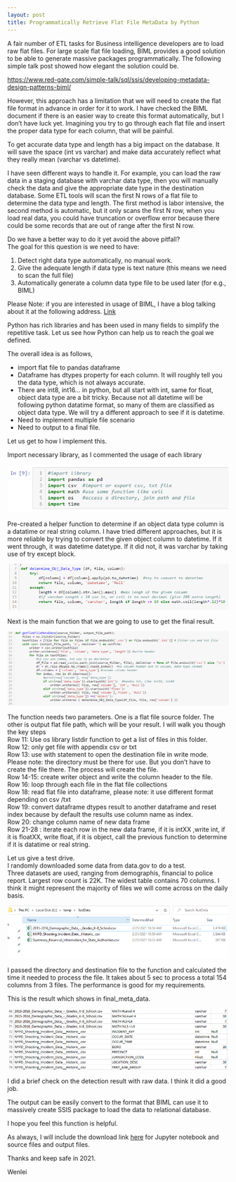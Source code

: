 ```yaml
---
layout: post
title: Programmatically Retrieve Flat File MetaData by Python
---
```


A fair number of ETL tasks for Business intelligence developers are to load raw flat files.  For large scale flat file loading, BIML provides a good solution to be able to generate massive packages programmatically. The following simple talk post showed how elegant the solution could be.  

<https://www.red-gate.com/simple-talk/sql/ssis/developing-metadata-design-patterns-biml/>  

However, this approach has a limitation that we will need to create the flat file format in advance in order for it to work. I have checked the BIML document if there is an easier way to create this format automatically, but I don’t have luck yet. Imagining you try to go through each flat file and insert the proper  data type for each column, that will be painful.   

To get accurate data type and length has a big impact on the database. It will save the space (int vs varchar) and make data accurately reflect what they really mean (varchar vs datetime).  

I have seen different ways to handle it.  For example, you can load the raw data in a staging database with varchar data type, then you will manually check the data and give the appropriate date type in the destination database. Some ETL tools will scan the first N rows of a flat file to determine the data type and length. The first method is labor intensive,  the second method is automatic, but it only scans the first N row, when you load real data, you could have truncation or overflow error because there could be some records that are out of range after the first N row. 

Do we have a better way to do it yet avoid the above pitfall?  
The goal for this question is we need to have:  
1. Detect right data type automatically, no manual work.  
2. Give the adequate length if data type is text nature (this means we need to scan the full file)  
3. Automatically generate a column data type file to be used later (for e.g., BIML)  

Please Note: if you are interested in usage of BIML, I have a blog talking about it at the following address.
[Link](https://wenleicao.github.io/Generate_Metadata_for_BIML_via_PowerShell/)  

Python has rich libraries and has been used in many fields to simplify the repetitive task.  Let us see how Python can help us to reach the goal we defined.
 
The overall idea is as follows,
* import flat file to pandas dataframe  
* Dataframe has dtypes property for each column. It will roughly tell you the data type, which is not always accurate.  
* There are int8, int16… in python, but all start with int, same for float, object data type are a bit tricky. Because not all datetime will be following python datatime format, so many of them are classified as object data type.  We will try a different approach to see if it is datetime.  
* Need to implement multiple file scenario  
* Need to output to a final file.  

Let us get to how I implement this.  
 
Import necessary library, as I commented the usage of each library   

<img src="/images/blog41/import_libary.PNG">  

Pre-created a helper function to determine if an object data type column is a datatime or real string column. I have tried different approaches, but it is more reliable by trying to convert the given object column to datetime. If it went through, it was datetime datetype. If it did not, it was varchar by taking use of try except block.  

<img src="/images/blog41/determine_obj_data_type.PNG">  

Next is the main function that we are going to use to get the final result.  

<img src="/images/blog41/main.PNG">  

The function needs two parameters.  One is a flat file source folder. The other is output flat file path, which will be your result. I will walk you though the key steps  
Row 11:  Use os library listdir function to get a list of files in this folder.  
Row 12:  only get file with appendix csv or txt  
Row 13: use with statement to open the destination file in write mode. Please note: the directory must be there for use. But you don’t have to create the file there. The process will create the file.  
Row 14-15: create writer object and write the column header to the file.  
Row 16: loop through each file in the flat file collections  
Row 18: read flat file into dataframe, please note: it use different format depending on csv /txt   
Row 19: convert dataframe dtypes result to another dataframe and reset index because by default the results use column name as index.  
Row 20: change column name of new data frame  
Row 21-28 : iterate each row in the new data frame, if it is intXX ,write int, if it is floatXX, write float, if it is object, call the previous function to determine if it is datatime or real string.  

Let us give a test drive.  
I randomly downloaded some data from data.gov to do a test.  
Three datasets are used, ranging from demographis, financial to police report.  Largest row count is 22K. The widest table contains 70 columns. I think it might represent the majority of files we will come across on the daily basis. 

<img src="/images/blog41/source_file_folder.PNG">  

I passed the directory and destination file to the function and calculated the time it needed to process the file.  It takes about 5 sec to process a total 154 columns from 3 files. The performance is good for my requirements. 

This is the result which shows in final_meta_data. 

<img src="/images/blog41/final_result.PNG"> 

I did a brief check on the detection result with raw data. I think it did a good job. 

The output can be easily convert to the format that BIML can use it to massively create SSIS package to load the data to relational database.

I hope you feel this function is helpful.  

As always, I will include the download link <a href="/Files/blog41.zip">here</a> for Jupyter notebook and source files and output files.  

Thanks and keep safe in 2021.

Wenlei
